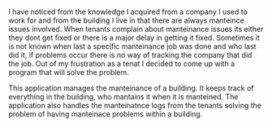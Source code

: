 I have noticed from the knowledge I acquired from a company I used to work for and from the building I live in that there are always manteince issues involved. When tenants complain about manteinance issues its either they dont get fixed or there is a major delay in getting it fixed. Sometimes it is not known when last a specific manteinance job was done and who last did it, if problems occur there is no way of tracking the company that did the job. Out of my frustration as a tenat I decided to come up with a program that will solve the problem.

This application manages the manteinance of a building. It keeps track of everything in the building, who mantains it when it is manteined. The application also handles the manteinatnce logs from the tenants solving the problem of having manteinace problems within a building.
